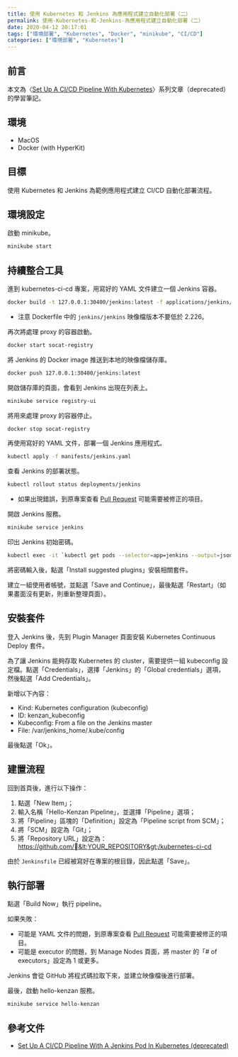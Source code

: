 ```yaml
---
title: 使用 Kubernetes 和 Jenkins 為應用程式建立自動化部署（二）
permalink: 使用-Kubernetes-和-Jenkins-為應用程式建立自動化部署（二）
date: 2020-04-12 20:17:01
tags: ["環境部署", "Kubernetes", "Docker", "minikube", "CI/CD"]
categories: ["環境部署", "Kubernetes"]
---
```


## 前言

本文為〈[Set Up A CI/CD Pipeline With Kubernetes](https://www.linux.com/audience/enterprise/set-cicd-pipeline-kubernetes-part-1-overview/)〉系列文章（deprecated）的學習筆記。

## 環境

- MacOS
- Docker (with HyperKit)

## 目標

使用 Kubernetes 和 Jenkins 為範例應用程式建立 CI/CD 自動化部署流程。

## 環境設定

啟動 minikube。

```BASH
minikube start
```

## 持續整合工具

進到 kubernetes-ci-cd 專案，用寫好的 YAML 文件建立一個 Jenkins 容器。

```BASH
docker build -t 127.0.0.1:30400/jenkins:latest -f applications/jenkins/Dockerfile applications/jenkins
```

- 注意 Dockerfile 中的 `jenkins/jenkins` 映像檔版本不要低於 2.226。

再次將處理 proxy 的容器啟動。

```BASH
docker start socat-registry
```

將 Jenkins 的 Docker image 推送到本地的映像檔儲存庫。

```BASH
docker push 127.0.0.1:30400/jenkins:latest
```

開啟儲存庫的頁面，會看到 Jenkins 出現在列表上。

```BASH
minikube service registry-ui
```

將用來處理 proxy 的容器停止。

```BASH
docker stop socat-registry
```

再使用寫好的 YAML 文件，部署一個 Jenkins 應用程式。

```BASH
kubectl apply -f manifests/jenkins.yaml
```

查看 Jenkins 的部署狀態。

```BASH
kubectl rollout status deployments/jenkins
```

- 如果出現錯誤，到原專案查看 [Pull Request](https://github.com/kenzanlabs/kubernetes-ci-cd/pulls) 可能需要被修正的項目。

開啟 Jenkins 服務。

```BASH
minikube service jenkins
```

印出 Jenkins 初始密碼。

```BASH
kubectl exec -it `kubectl get pods --selector=app=jenkins --output=jsonpath={.items..metadata.name}` cat /var/jenkins_home/secrets/initialAdminPassword
```

將密碼輸入後，點選「Install suggested plugins」安裝相關套件。

建立一組使用者帳號，並點選「Save and Continue」，最後點選「Restart」（如果畫面沒有更新，則重新整理頁面）。

## 安裝套件

登入 Jenkins 後，先到 Plugin Manager 頁面安裝 Kubernetes Continuous Deploy 套件。

為了讓 Jenkins 能夠存取 Kubernetes 的 cluster，需要提供一組 kubeconfig 設定檔。點選「Credentials」，選擇「Jenkins」的「Global credentials」選項，然後點選「Add Credentials」。

新增以下內容：

- Kind: Kubernetes configuration (kubeconfig)
- ID: kenzan_kubeconfig
- Kubeconfig: From a file on the Jenkins master
- File: /var/jenkins_home/.kube/config

最後點選「Ok」。

## 建置流程

回到首頁後，進行以下操作：

1. 點選「New Item」；
2. 輸入名稱「Hello-Kenzan Pipeline」，並選擇「Pipeline」選項；
3. 將「Pipeline」區塊的「Definition」設定為「Pipeline script from SCM」；
4. 將「SCM」設定為「Git」；
5. 將「Repository URL」設定為：https://github.com/&lt;YOUR_REPOSITORY&gt;/kubernetes-ci-cd

由於 `Jenkinsfile` 已經被寫好在專案的根目錄，因此點選「Save」。

## 執行部署

點選「Build Now」執行 pipeline。

如果失敗：

- 可能是 YAML 文件的問題，到原專案查看 [Pull Request](https://github.com/kenzanlabs/kubernetes-ci-cd/pulls) 可能需要被修正的項目。
- 可能是 executor 的問題，到 Manage Nodes 頁面，將 master 的「# of executors」設定為 1 或更多。

Jenkins 會從 GitHub 將程式碼拉取下來，並建立映像檔後進行部署。

最後，啟動 hello-kenzan 服務。

```BASH
minikube service hello-kenzan
```

## 參考文件

- [Set Up A CI/CD Pipeline With A Jenkins Pod In Kubernetes (deprecated)](https://www.linux.com/audience/devops/set-cicd-pipeline-jenkins-pod-kubernetes-part-2/)
